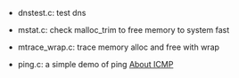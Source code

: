* dnstest.c: test dns

* mstat.c: check malloc_trim to free memory to system fast

* mtrace_wrap.c: trace memory alloc and free with wrap

* ping.c: a simple demo of ping [About ICMP](https://leapking.github.io/2018/03/03/linux_network_ICMP/)
